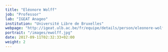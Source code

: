```yaml
---
title: "Eléonore Wolff"
job: "Professor"
lab: "IGEAT Anageo"
institution: "Université Libre de Bruxelles"
webpage: "http://igeat.ulb.ac.be/fr/equipe/details/person/eleonore-wolff/"
portrait: "/images/ewolff.jpg"
date: 2017-09-11T02:32:33+02:00
weight: 2
---
```


